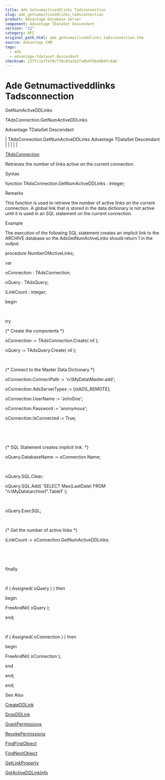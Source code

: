 ```yaml
---
title: Ade Getnumactiveddlinks Tadsconnection
slug: ade_getnumactiveddlinks_tadsconnection
product: Advantage Database Server
component: Advantage TDataSet Descendant
version: "12"
category: API
original_path_html: ade_getnumactiveddlinks_tadsconnection.htm
source: Advantage CHM
tags:
  - ade
  - advantage-tdataset-descendant
checksum: 23ffc1aff470cf70c83a3a2fa0b4fb6ddb9fc0a8
---
```


# Ade Getnumactiveddlinks Tadsconnection

GetNumActiveDDLinks

TAdsConnection.GetNumActiveDDLinks

Advantage TDataSet Descendant

| TAdsConnection.GetNumActiveDDLinks  Advantage TDataSet Descendant |  |  |  |  |

[TAdsConnection](ade_tadsconnection_7.md)

Retrieves the number of links active on the current connection.

Syntax

function TAdsConnection.GetNumActiveDDLinks : integer;

Remarks

This function is used to retrieve the number of active links on the current connection. A global link that is stored in the data dictionary is not active until it is used in an SQL statement on the current connection.

Example

The execution of the following SQL statement creates an implicit link to the ARCHIVE database so the AdsGetNumActiveLinks should return 1 in the output.

procedure NumberOfActiveLinks;

var

oConnection : TAdsConnection;

oQuery : TAdsQuery;

iLinkCount : integer;

begin

 

try

{\* Create the components \*}

oConnection := TAdsConnection.Create( nil );

oQuery := TAdsQuery.Create( nil );

 

{\* Connect to the Master Data Dictionary \*}

oConnection.ConnectPath := 'n:\MyData\Master.add';

oConnection.AdsServerTypes := [stADS\_REMOTE];

oConnection.UserName := 'JohnDoe';

oConnection.Password := 'anonymous';

oConnection.IsConnected := True;

 

 

{\* SQL Statement creates implicit link. \*}

oQuery.DatabaseName := oConnection.Name;

 

oQuery.SQL.Clear;

oQuery.SQL.Add( 'SELECT Max(LastDate) FROM "n:\MyData\archive1\".Table1' );

 

oQuery.ExecSQL;

 

{\* Get the number of active links \*}

iLinkCount := oConnection.GetNumActiveDDLinks;

 

 

finally

 

if ( Assigned( oQuery ) ) then

begin

FreeAndNil( oQuery );

end;

 

if ( Assigned( oConnection ) ) then

begin

FreeAndNil( oConnection );

end

end;

end;

See Also

[CreateDDLink](ade_createddlink_tadsconnection.md)

[DropDDLink](ade_dropddlink_tadsconnection.md)

[GrantPermissions](ade_grantpermissions_tadsdictionary.md)

[RevokePermissions](ade_revokepermissions_tadsdictionary.md)

[FindFirstObject](ade_findfirstobject.md)

[FindNextObject](ade_findnextobject.md)

[GetLinkProperty](ade_getlinkproperty_tadsdictionary.md)

[GetActiveDDLinkInfo](ade_getactiveddlinkinfo_tadsconnection.md)
